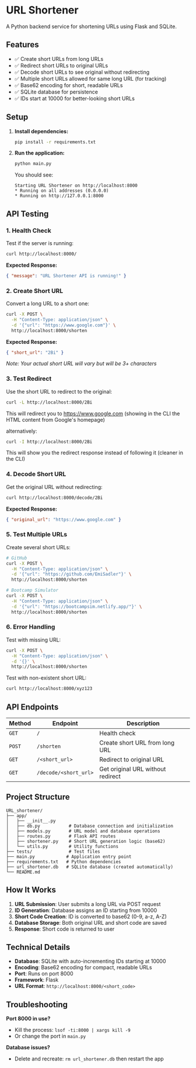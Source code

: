 # URL Shortener

A Python backend service for shortening URLs using Flask and SQLite.

## Features

- ✅ Create short URLs from long URLs
- ✅ Redirect short URLs to original URLs
- ✅ Decode short URLs to see original without redirecting
- ✅ Multiple short URLs allowed for same long URL (for tracking)
- ✅ Base62 encoding for short, readable URLs
- ✅ SQLite database for persistence
- ✅ IDs start at 10000 for better-looking short URLs

## Setup

1. **Install dependencies:**

   ```bash
   pip install -r requirements.txt
   ```

2. **Run the application:**

   ```bash
   python main.py
   ```

   You should see:

   ```
   Starting URL Shortener on http://localhost:8000
   * Running on all addresses (0.0.0.0)
   * Running on http://127.0.0.1:8000
   ```

## API Testing

### 1. Health Check

Test if the server is running:

```bash
curl http://localhost:8000/
```

**Expected Response:**

```json
{ "message": "URL Shortener API is running!" }
```

### 2. Create Short URL

Convert a long URL to a short one:

```bash
curl -X POST \
  -H "Content-Type: application/json" \
  -d '{"url": "https://www.google.com"}' \
  http://localhost:8000/shorten
```

**Expected Response:**

```json
{ "short_url": "2Bi" }
```

_Note: Your actual short URL will vary but will be 3+ characters_

### 3. Test Redirect

Use the short URL to redirect to the original:

```bash
curl -L http://localhost:8000/2Bi
```

This will redirect you to https://www.google.com (showing in the CLI the HTML content from Google's homepage)

alternatively:

```bash
curl -I http://localhost:8000/2Bi
```

This will show you the redirect response instead of following it (cleaner in the CLI)

### 4. Decode Short URL

Get the original URL without redirecting:

```bash
curl http://localhost:8000/decode/2Bi
```

**Expected Response:**

```json
{ "original_url": "https://www.google.com" }
```

### 5. Test Multiple URLs

Create several short URLs:

```bash
# GitHub
curl -X POST \
  -H "Content-Type: application/json" \
  -d '{"url": "https://github.com/EmiSadler"}' \
  http://localhost:8000/shorten

# Bootcamp Simulator
curl -X POST \
  -H "Content-Type: application/json" \
  -d '{"url": "https://bootcampsim.netlify.app/"}' \
  http://localhost:8000/shorten
```

### 6. Error Handling

Test with missing URL:

```bash
curl -X POST \
  -H "Content-Type: application/json" \
  -d '{}' \
  http://localhost:8000/shorten
```

Test with non-existent short URL:

```bash
curl http://localhost:8000/xyz123
```

## API Endpoints

| Method | Endpoint              | Description                       |
| ------ | --------------------- | --------------------------------- |
| `GET`  | `/`                   | Health check                      |
| `POST` | `/shorten`            | Create short URL from long URL    |
| `GET`  | `/<short_url>`        | Redirect to original URL          |
| `GET`  | `/decode/<short_url>` | Get original URL without redirect |

## Project Structure

```
URL_shortener/
├── app/
│   ├── __init__.py
│   ├── db.py           # Database connection and initialization
│   ├── models.py       # URL model and database operations
│   ├── routes.py       # Flask API routes
│   ├── shortener.py    # Short URL generation logic (base62)
│   └── utils.py        # Utility functions
├── tests/              # Test files
├── main.py            # Application entry point
├── requirements.txt   # Python dependencies
├── url_shortener.db   # SQLite database (created automatically)
└── README.md
```

## How It Works

1. **URL Submission**: User submits a long URL via POST request
2. **ID Generation**: Database assigns an ID starting from 10000
3. **Short Code Creation**: ID is converted to base62 (0-9, a-z, A-Z)
4. **Database Storage**: Both original URL and short code are saved
5. **Response**: Short code is returned to user

## Technical Details

- **Database**: SQLite with auto-incrementing IDs starting at 10000
- **Encoding**: Base62 encoding for compact, readable URLs
- **Port**: Runs on port 8000
- **Framework**: Flask
- **URL Format**: `http://localhost:8000/<short_code>`

## Troubleshooting

**Port 8000 in use?**

- Kill the process: `lsof -ti:8000 | xargs kill -9`
- Or change the port in `main.py`

**Database issues?**

- Delete and recreate: `rm url_shortener.db` then restart the app
